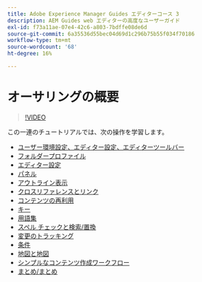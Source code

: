 ```yaml
---
title: Adobe Experience Manager Guides エディターコース 3
description: AEM Guides web エディターの高度なユーザーガイド
exl-id: f73a11ae-07e4-42c6-a803-7bdffe08de6d
source-git-commit: 6a35536d55bec04d69d1c296b75b55f034f70186
workflow-type: tm+mt
source-wordcount: '68'
ht-degree: 16%

---
```


# オーサリングの概要

>[!VIDEO](https://video.tv.adobe.com/v/342759?quality=12&learn=on)

この一連のチュートリアルでは、次の操作を学習します。

- [ ユーザー環境設定、エディター設定、エディターツールバー ](user-settings-preferences-toolbars.md)
- [ フォルダープロファイル ](folder-profiles.md)
- [ エディター設定 ](editor-configuration.md)
- [パネル](panels.md)
- [ アウトライン表示 ](outline-view.md)
- [ クロスリファレンスとリンク ](cross-references-and-links.md)
- [ コンテンツの再利用 ](content-reuse.md)
- [ キー ](keys.md)
- [用語集](glossary.md)
- [ スペル チェックと検索/置換 ](spell-check.md)
- [ 変更のトラッキング ](track-changes.md)
- [条件](conditions.md)
- [ 地図と地図 ](maps-and-bookmaps.md)
- [ シンプルなコンテンツ作成ワークフロー ](simple-content-creation-workflows.md)
- [ まとめ/まとめ ](recap.md)
